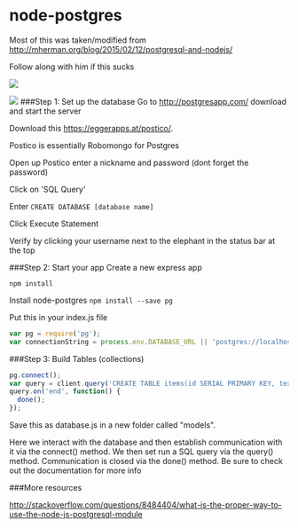 # node-postgres
Most of this was taken/modified from http://mherman.org/blog/2015/02/12/postgresql-and-nodejs/

Follow along with him if this sucks 

![](https://imgs.xkcd.com/comics/exploits_of_a_mom.png)

![](http://farm6.static.flickr.com/5130/5310748684_f0fe7311dd.jpg)
###Step 1: Set up the database
Go to http://postgresapp.com/ download and start the server

Download this https://eggerapps.at/postico/.

Postico is essentially Robomongo for Postgres

Open up Postico enter a nickname and password (dont forget the password)

Click on 'SQL Query'

Enter ```CREATE DATABASE [database name]```

Click Execute Statement

Verify by clicking your username next to the elephant in the status bar at the top

###Step 2: Start your app
Create a new express app

```npm install```

Install node-postgres
```npm install --save pg```

Put this in your index.js file

```javascript
var pg = require('pg');
var connectionString = process.env.DATABASE_URL || 'postgres://localhost:5432/[YOUR-DATABASE-NAME]';
```

###Step 3: Build Tables (collections)

```javascript
pg.connect();
var query = client.query('CREATE TABLE items(id SERIAL PRIMARY KEY, text VARCHAR(40) not null, complete BOOLEAN)');
query.on('end', function() {
  done();
});
```

Save this as database.js in a new folder called "models".

Here we interact with the database and then establish communication with it via the connect() method. We then set run a SQL query via the query() method. Communication is closed via the done() method. Be sure to check out the documentation for more info


###More resources

http://stackoverflow.com/questions/8484404/what-is-the-proper-way-to-use-the-node-js-postgresql-module
